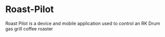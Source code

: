 # Roast-Pilot
Roast Pilot is a device and mobile application used to control an RK Drum gas grill coffee roaster
